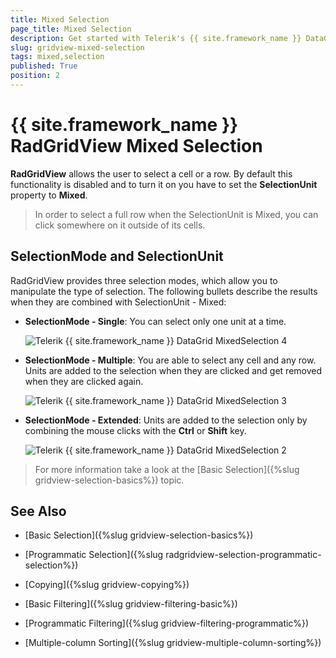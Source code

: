 ```yaml
---
title: Mixed Selection
page_title: Mixed Selection
description: Get started with Telerik's {{ site.framework_name }} DataGrid allowing the user to select a cell as well as to select a row. 
slug: gridview-mixed-selection
tags: mixed,selection
published: True
position: 2
---
```


# {{ site.framework_name }} RadGridView Mixed Selection

__RadGridView__ allows the user to select a cell or a row. By default this functionality is disabled and to turn it on you have to set the __SelectionUnit__ property to __Mixed__.

>In order to select a full row when the SelectionUnit is Mixed, you can click somewhere on it outside of its cells.

## SelectionMode and SelectionUnit

RadGridView provides three selection modes, which allow you to manipulate the type of selection. The following bullets describe the results when they are combined with SelectionUnit - Mixed:   

* __SelectionMode - Single__: You can select only one unit at a time.             

    ![Telerik {{ site.framework_name }} DataGrid MixedSelection 4](images/RadGridView_MixedSelection_4.png)
            
* __SelectionMode - Multiple__: You are able to select any cell and any row. Units are added to the selection when they are clicked and get removed when they are clicked again.

    ![Telerik {{ site.framework_name }} DataGrid MixedSelection 3](images/RadGridView_MixedSelection_3.png)
       
* __SelectionMode - Extended__: Units are added to the selection only by combining the mouse clicks with the __Ctrl__ or __Shift__ key.

    ![Telerik {{ site.framework_name }} DataGrid MixedSelection 2](images/RadGridView_MixedSelection_2.png)
            
> For more information take a look at the [Basic Selection]({%slug gridview-selection-basics%}) topic.

## See Also

 * [Basic Selection]({%slug gridview-selection-basics%})

 * [Programmatic Selection]({%slug radgridview-selection-programmatic-selection%})

 * [Copying]({%slug gridview-copying%})

 * [Basic Filtering]({%slug gridview-filtering-basic%})

 * [Programmatic Filtering]({%slug gridview-filtering-programmatic%})

 * [Multiple-column Sorting]({%slug gridview-multiple-column-sorting%})